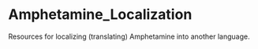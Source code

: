 # Amphetamine_Localization
Resources for localizing (translating) Amphetamine into another language.
